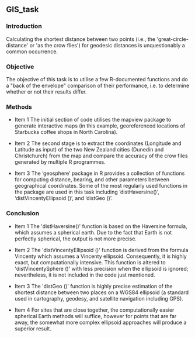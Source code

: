 ## GIS_task
### Introduction
Calculating the shortest distance between two points (i.e., the 'great-circle-distance' or 'as the crow flies') for geodesic distances is unquestionably a common occurrence.

### Objective
The objective of this task is to utilise a few R-documented functions and do a "back of the envelope" comparison of their performance, i.e. to determine whether or not their results differ.

### Methods
* Item 1 The initial section of code utilises the mapview package to generate interactive maps (in this example, georeferenced locations of Starbucks coffee shops in North Carolina). 

* Item 2 The second stage is to extract the coordinates (Longitude and Latitude as input) of the two New Zealand cities (Dunedin and Christchurch) from the map and compare the accuracy of the crow files generated by multiple R programmes.

* Item 3 The ‘geosphere’ package in R provides a collection of functions for computing distance, bearing, and other parameters between geographical coordinates. Some of the most regularly used functions in the package are used in this task including ‘distHaversine()’, ‘distVincentyEllipsoid ()’, and ‘distGeo ()’.

### Conclusion

* Item 1 The 'distHaversine()' function is based on the Haversine formula, which assumes a spherical earth. Due to the fact that Earth is not perfectly spherical, the output is not more precise.

* Item 2 The 'distVincentyEllipsoid ()' function is derived from the formula Vincenty which assumes a Vincenty ellipsoid. Consequently, it is highly exact, but computationally intensive. This function is altered to 'distVincentySphere ()' with less precision when the ellipsoid is ignored; nevertheless, it is not included in the code just mentioned.

* Item 3 The 'distGeo ()' function is highly precise estimation of the shortest distance between two places on a WGS84 ellipsoid (a standard used in cartography, geodesy, and satellite navigation including GPS).

* Item 4 For sites that are close together, the computationally easier spherical Earth methods will suffice, however for points that are far away, the somewhat more complex ellipsoid approaches will produce a superior result.
